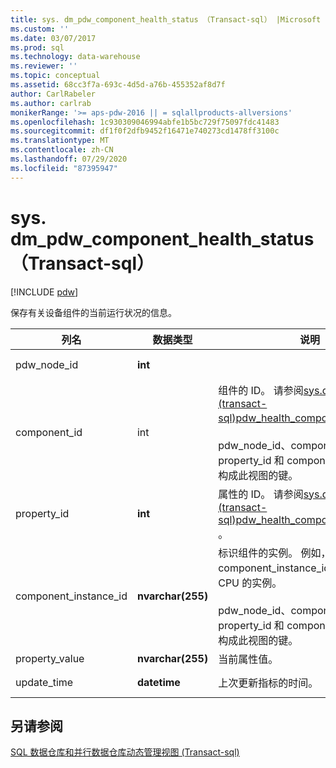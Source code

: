 ```yaml
---
title: sys. dm_pdw_component_health_status （Transact-sql） |Microsoft Docs
ms.custom: ''
ms.date: 03/07/2017
ms.prod: sql
ms.technology: data-warehouse
ms.reviewer: ''
ms.topic: conceptual
ms.assetid: 68cc3f7a-693c-4d5d-a76b-455352af8d7f
author: CarlRabeler
ms.author: carlrab
monikerRange: '>= aps-pdw-2016 || = sqlallproducts-allversions'
ms.openlocfilehash: 1c930309046994abfe1b5bc729f75097fdc41483
ms.sourcegitcommit: df1f0f2dfb9452f16471e740273cd1478ff3100c
ms.translationtype: MT
ms.contentlocale: zh-CN
ms.lasthandoff: 07/29/2020
ms.locfileid: "87395947"
---
```

# <a name="sysdm_pdw_component_health_status-transact-sql"></a>sys. dm_pdw_component_health_status （Transact-sql）
[!INCLUDE [pdw](../../includes/applies-to-version/pdw.md)]

  保存有关设备组件的当前运行状况的信息。  
  
|列名|数据类型|说明|范围|  
|-----------------|---------------|-----------------|-----------|  
|pdw_node_id|**int**||不为 NULL|  
|component_id|int|组件的 ID。 请参阅[sys.databases &#40;transact-sql&#41;pdw_health_components ](../../relational-databases/system-catalog-views/sys-pdw-health-components-transact-sql.md)。<br /><br /> pdw_node_id、component_id、property_id 和 component_instance_id 构成此视图的键。|不为 NULL|  
|property_id|**int**|属性的 ID。 请参阅[sys.databases &#40;transact-sql&#41;pdw_health_component_properties ](../../relational-databases/system-catalog-views/sys-pdw-health-component-properties-transact-sql.md)。|NOT NULL|  
|component_instance_id|**nvarchar(255)**|标识组件的实例。 例如，可以 component_instance_id = "CPU1" 标识 CPU 的实例。<br /><br /> pdw_node_id、component_id、property_id 和 component_instance_id 构成此视图的键。|NOT NULL|  
|property_value|**nvarchar(255)**|当前属性值。|Null|  
|update_time|**datetime**|上次更新指标的时间。|NOT NULL|  
  
## <a name="see-also"></a>另请参阅  
 [SQL 数据仓库和并行数据仓库动态管理视图 &#40;Transact-sql&#41;](../../relational-databases/system-dynamic-management-views/sql-and-parallel-data-warehouse-dynamic-management-views.md)  
  
  
